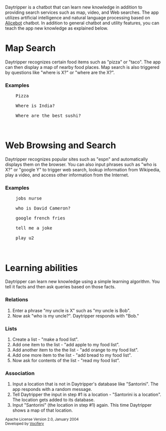 <html>
<body>
<p>
    Daytripper is a chatbot that can learn new knowledge in addition to providing search services
    such as map, video, and Web searches.
    The app utilizes artificial intelligence and natural language processing based on <a
        href="http://alicebot.org">Alicebot</a> chatbot.
    In addition to general chatbot and utility features, you can teach the app new knowledge as
    explained below.
</p>

<div>
    <h1>Map Search</h1>
    <p>
        Daytripper recognizes certain food items such as "pizza" or "taco".
        The app can then display a map of nearby food places.
        Map search is also triggered by questions like "where is X?" or "where are the X?".
    </p>
    <div>
        <h3>Examples</h3>
    <pre>
    Pizza<br/>
    Where is India?<br/>
    Where are the best sushi?<br/>
    </pre>
    </div>
</div>

<div>
    <h1>Web Browsing and Search</h1>
    <p>
        Daytripper recognizes popular sites such as "espn" and automatically displays them on the
        browser.
        You can also input phrases such as "who is X?" or "google Y" to trigger web search, lookup
        information from Wikipedia, play a video, and access other information from the Internet.
    </p>
    <div>
        <h3>Examples</h3>
    <pre>
    jobs nurse<br/>
    who is David Cameron?<br/>
    google french fries<br/>
    tell me a joke<br/>
    play u2<br/>
    </pre>
    </div>
</div>

<div>
    <h1>Learning abilities</h1>
    <p>
        Daytripper can learn new knowledge using a simple learning algorithm.
        You tell it facts and then ask queries based on those facts.
    </p>
    <div>
        <h3>Relations</h3>
        <ol>
            <li>Enter a phrase "my uncle is X" such as "my uncle is Bob".</li>
            <li>Now ask "who is my uncle?". Daytripper responds with "Bob."</li>
        </ol>
    </div>
    <div>
        <h3>Lists</h3>
        <ol>
            <li>Create a list - "make a food list".</li>
            <li>Add one item to the list - "add apple to my food list".</li>
            <li>Add another item to the the list - "add orange to my food list".</li>
            <li>Add one more item to the list - "add bread to my food list".</li>
            <li>Now ask for contents of the list - "read my food list".</li>
        </ol>
    </div>
    <div>
        <h3>Association</h3>
        <ol>
            <li>Input a location that is not in Daytripper's database like "Santorini". The app
                responds with a random
                message.
            </li>
            <li>Tell Daytripper the input in step #1 is a location - "Santorini is a location". The
                location gets added to its database.
            </li>
            <li>Input "Santorini" (the location in step #1) again. This time Daytripper shows a map
                of that location.
            </li>
        </ol>
    </div>
</div>

<footer>
    <small>Apache License Version 2.0, January 2004</small><br/>
    <small>Developed by <a href="http://vocifery.com">Vocifery</a></small>
</footer>
</body>
</html>


